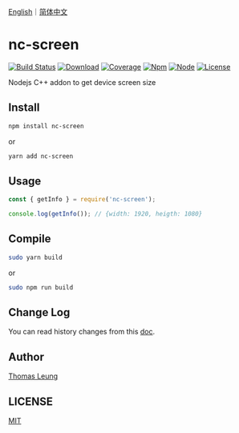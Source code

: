<a href="README.md">English</a>｜<a href="README.zh_CN.md">简体中文</a>

# nc-screen

[![Build Status](https://img.shields.io/badge/build-passing-brightgreen)](https://github.com/avennn/nc-screen)
[![Download](https://img.shields.io/npm/dw/nc-screen)](https://www.npmjs.com/package/nc-screen)
[![Coverage](https://img.shields.io/badge/coverage-100%25-brightgreen)](https://github.com/avennn/nc-screen)
[![Npm](https://img.shields.io/npm/v/nc-screen)](https://github.com/avennn/nc-screen)
[![Node](https://img.shields.io/node/v/nc-screen)](./package.json)
[![License](https://img.shields.io/npm/l/nc-screen)](./LICENSE)

Nodejs C++ addon to get device screen size

## Install

```sh
npm install nc-screen
```

or

```sh
yarn add nc-screen
```

## Usage

```js
const { getInfo } = require('nc-screen');

console.log(getInfo()); // {width: 1920, heigth: 1080}
```

## Compile

```sh
sudo yarn build
```

or

```sh
sudo npm run build
```

## Change Log

You can read history changes from this [doc](./CHANGELOG.md).

## Author

[Thomas Leung](https://github.com/avennn)

## LICENSE

[MIT](./LICENSE)
